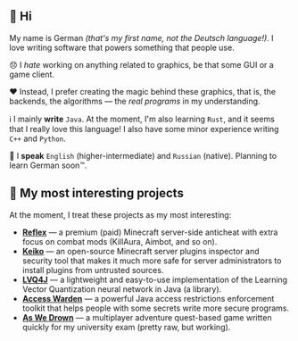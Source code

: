 ## 👋 Hi

My name is German *(that's my first name, not the Deutsch language!)*. I love writing software that powers something that people use. 

😞 I *hate* working on anything related to graphics, be that some GUI or a game client. 

❤️ Instead, I prefer creating the magic behind these graphics, that is, the backends, the algorithms — the *real programs* in my understanding.

ℹ️ I mainly **write** `Java`. At the moment, I'm also learning `Rust`, and it seems that I really love this language! I also have some minor experience writing `C++` and `Python`.

💬 I **speak** `English` (higher-intermediate) and `Russian` (native). Planning to learn German soon™️.




## 📝 My most interesting projects

At the moment, I treat these projects as my most interesting:
* [**Reflex**](https://g.reflex.rip/spigot) — a premium (paid) Minecraft server-side anticheat with extra focus on combat mods (KillAura, Aimbot, and so on).
* [**Keiko**](https://github.com/MeGysssTaa/keiko-plugin-inspector) — an open-source Minecraft server plugins inspector and security tool that makes it much more safe for server administrators to install plugins from untrusted sources.
* [**LVQ4J**](https://github.com/MeGysssTaa/lvq4j) — a lightweight and easy-to-use implementation of the Learning Vector Quantization neural network in Java (a library).
* [**Access Warden**](https://github.com/MeGysssTaa/access-warden) — a powerful Java access restrictions enforcement toolkit that helps people with some secrets write more secure programs.
* [**As We Drown**](https://github.com/AsWeDrown) — a multiplayer adventure quest-based game written quickly for my university exam (pretty raw, but working).

